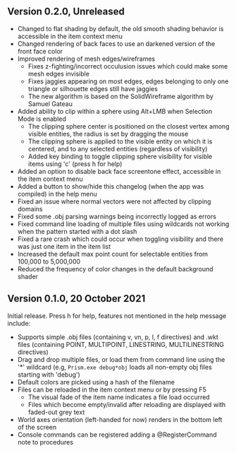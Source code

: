 ## Version 0.2.0, Unreleased

- Changed to flat shading by default, the old smooth shading behavior is accessible in the item context menu
- Changed rendering of back faces to use an darkened version of the front face color
- Improved rendering of mesh edges/wireframes
  - Fixes z-fighting/incorrect occulusion issues which could make some mesh edges invisible
  - Fixes jaggies appearing on most edges, edges belonging to only one triangle or silhouette edges still have jaggies
  - The new algorithm is based on the SolidWireframe algorithm by Samuel Gateau
- Added ability to clip within a sphere using Alt+LMB when Selection Mode is enabled
  - The clipping sphere center is positioned on the closest vertex among visible entities, the radius is set by dragging the mouse
  - The clipping sphere is applied to the visible entity on which it is centered, and to any selected entities (regardless of visibility)
  - Added key binding to toggle clipping sphere visibility for visible items using 'c' (press h for help)
- Added an option to disable back face screentone effect, accessible in the item context menu
- Added a button to show/hide this changelog (when the app was compiled) in the help menu
- Fixed an issue where normal vectors were not affected by clipping domains
- Fixed some .obj parsing warnings being incorrectly logged as errors
- Fixed command line loading of multiple files using wildcards not working when the pattern started with a dot slash
- Fixed a rare crash which could occur when toggling visibility and there was just one item in the item list
- Increased the default max point count for selectable entities from 100,000 to 5,000,000
- Reduced the frequency of color changes in the default background shader


## Version 0.1.0, 20 October 2021

Initial release. Press h for help, features not mentioned in the help message include:

- Supports simple .obj files (containing v, vn, p, l, f directives) and .wkt files (containing POINT, MULTIPOINT, LINESTRING, MULTILINESTRING directives)
- Drag and drop multiple files, or load them from command line using the '*' wildcard (e.g, `Prism.exe debug*obj` loads all non-empty obj files starting with 'debug')
- Default colors are picked using a hash of the filename
- Files can be reloaded in the item context menu or by pressing F5
  - The visual fade of the item name indicates a file load occurred
  - Files which become empty/invalid after reloading are displayed with faded-out grey text
- World axes orientation (left-handed for now) renders in the bottom left of the screen
- Console commands can be registered adding a @RegisterCommand note to procedures
